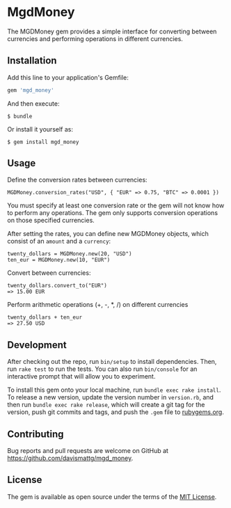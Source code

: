 # MgdMoney
The MGDMoney gem provides a simple interface for converting between currencies 
and performing operations in different currencies.

## Installation

Add this line to your application's Gemfile:

```ruby
gem 'mgd_money'
```

And then execute:

    $ bundle

Or install it yourself as:

    $ gem install mgd_money

## Usage

Define the conversion rates between currencies:

    MGDMoney.conversion_rates("USD", { "EUR" => 0.75, "BTC" => 0.0001 })
    
You must specify at least one conversion rate or the gem will not know how to perform
any operations. The gem only supports conversion operations on those specified currencies.

After setting the rates, you can define new MGDMoney objects, which consist of an 
`amount` and a `currency`:

    twenty_dollars = MGDMoney.new(20, "USD")
    ten_eur = MGDMoney.new(10, "EUR")
    
Convert between currencies:

    twenty_dollars.convert_to("EUR")
    => 15.00 EUR
    

Perform arithmetic operations (+, -, *, /) on different currencies

    twenty_dollars + ten_eur
    => 27.50 USD

## Development

After checking out the repo, run `bin/setup` to install dependencies. Then, run `rake test` to run the tests. You can also run `bin/console` for an interactive prompt that will allow you to experiment.

To install this gem onto your local machine, run `bundle exec rake install`. To release a new version, update the version number in `version.rb`, and then run `bundle exec rake release`, which will create a git tag for the version, push git commits and tags, and push the `.gem` file to [rubygems.org](https://rubygems.org).

## Contributing

Bug reports and pull requests are welcome on GitHub at https://github.com/davismattg/mgd_money.

## License

The gem is available as open source under the terms of the [MIT License](http://opensource.org/licenses/MIT).
